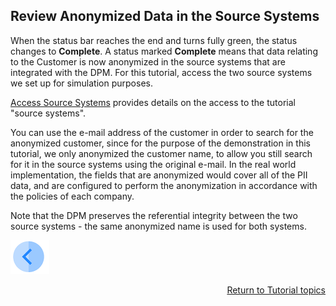 ## Review Anonymized Data in the Source Systems

When the status bar reaches the end and turns fully green, the status changes to **Complete**. A status marked **Complete** means that data relating to the Customer is now anonymized in the source systems that are integrated with the DPM. For this tutorial, access the two source systems we set up for simulation purposes. 

[Access Source Systems](../00_Setup/00_Access_Source_Systems.md) provides details on the access to the tutorial "source systems".

You can use the e-mail address of the customer in order to search for the anonymized customer, since for the purpose of the demonstration in this tutorial, we only anonymized the customer name, to allow you still search for it in the source systems using the original e-mail. In the real world implementation, the fields that are anonymized would cover all of the PII data, and are configured to perform the anonymization in accordance with the policies of each company.   

Note that the DPM preserves the referential integrity between the two source systems - the same anonymized name is used for both systems. 

[![Previous](../images/Previous.png)]( 03_05_Masking_Ensure_Marked_Complete.md)[<p align="right"> Return to Tutorial topics</p>](../README.md#data-subject-requests)
